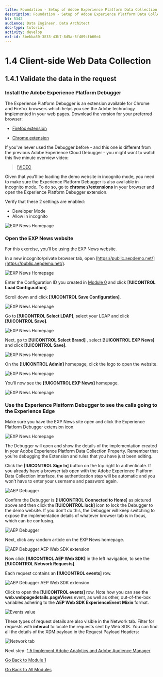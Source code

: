 ```yaml
---
title: Foundation - Setup of Adobe Experience Platform Data Collection and the Web SDK extension - Client-side Web Data Collection
description: Foundation - Setup of Adobe Experience Platform Data Collection and the Web SDK extension - Client-side Web Data Collection
kt: 5342
audience: Data Engineer, Data Architect
doc-type: tutorial
activity: develop
exl-id: 3bebba80-3833-43b7-8d5a-5f409cfb60e4
---
```

# 1.4 Client-side Web Data Collection

## 1.4.1 Validate the data in the request

### Install the Adobe Experience Platform Debugger

The Experience Platform Debugger is an extension available for Chrome and Firefox browsers which helps you see the Adobe technology implemented in your web pages. Download the version for your preferred browser:

- [Firefox extension](https://addons.mozilla.org/en-US/firefox/addon/adobe-experience-platform-dbg/)

- [Chrome extension](https://chrome.google.com/webstore/detail/adobe-experience-platform/bfnnokhpnncpkdmbokanobigaccjkpob)

If you've never used the Debugger before - and this one is different from the previous Adobe Experience Cloud Debugger - you might want to watch this five minute overview video:

>[!VIDEO](https://video.tv.adobe.com/v/32156?quality=12&learn=on)

Given that you'll be loading the demo website in incognito mode, you need to make sure the Experience Platform Debugger is also available in incognito mode. To do so, go to **chrome://extensions** in your browser and open the Experience Platform Debugger extension.

Verify that these 2 settings are enabled:

- Developer Mode
- Allow in incognito

![EXP News Homepage](./images/ext1.png)

### Open the EXP News website

For this exercise, you'll be using the EXP News website.

In a new incognito/private browser tab, open [https://public.aepdemo.net/](https://public.aepdemo.net/).

![EXP News Homepage](./images/web1.png)

Enter the Configuration ID you created in [Module 0](./../module0/ex1.md) and click **[!UICONTROL Load Configuration]**.

Scroll down and click **[!UICONTROL Save Configuration]**.

![EXP News Homepage](./images/web2.png)

Go to **[!UICONTROL Select LDAP]**, select your LDAP and click **[!UICONTROL Save]**.

![EXP News Homepage](./images/web3.png)

Next, go to **[!UICONTROL Select Brand]** , select **[!UICONTROL EXP News]** and click **[!UICONTROL Save]**.

![EXP News Homepage](./images/web4.png)

On the **[!UICONTROL Admin]** homepage, click the logo to open the website.

![EXP News Homepage](./images/web5.png)

You'll now see the **[!UICONTROL EXP News]** homepage.

![EXP News Homepage](./images/validate1.png)

### Use the Experience Platform Debugger to see the calls going to the Experience Edge

Make sure you have the EXP News site open and click the Experience Platform Debugger extension icon. 

![EXP News Homepage](./images/ext2.png)

The Debugger will open and show the details of the implementation created in your Adobe Experience Platform Data Collection Property. Remember that you're debugging the Extension and rules that you have just been editing.

Click the **[!UICONTROL Sign In]** button on the top right to authenticate. If you already have a browser tab open with the Adobe Experience Platform Data Collection interface, the authentication step will be automatic and you won't have to enter your username and password again.

![AEP Debugger](./images/validate2.png)

Confirm the Debugger is **[!UICONTROL Connected to Home]** as pictured above and then click the **[!UICONTROL lock]** icon to lock the Debugger to the demo website. If you don't do this, the Debugger will keep switching to expose the implementation details of whatever browser tab is in focus, which can be confusing.

![AEP Debugger](./images/validate3.png)

Next, click any random article on the EXP News homepage.

![AEP Debugger AEP Web SDK extension](./images/validate4.png)

Now click **[!UICONTROL AEP Web SDK]** in the left navigation, to see the **[!UICONTROL Network Requests]**.

Each request contains an **[!UICONTROL events]** row.

![AEP Debugger AEP Web SDK extension](./images/validate5.png)

Click to open the **[!UICONTROL events]** row. Note how you can see the **web.webpagedetails.pageViews** event, as well as other, out-of-the-box variables adhering to the **AEP Web SDK ExperienceEvent Mixin** format.

![Events value](./images/validate8.png)

These types of request details are also visible in the Network tab. Filter for requests with **interact** to locate the requests sent by Web SDK. You can find all the details of the XDM payload in the Request Payload Headers:

![Network tab](./images/validate9.png)

Next step: [1.5 Implement Adobe Analytics and Adobe Audience Manager](./ex5.md)

[Go Back to Module 1](./data-ingestion-launch-web-sdk.md)

[Go Back to All Modules](./../../overview.md)
